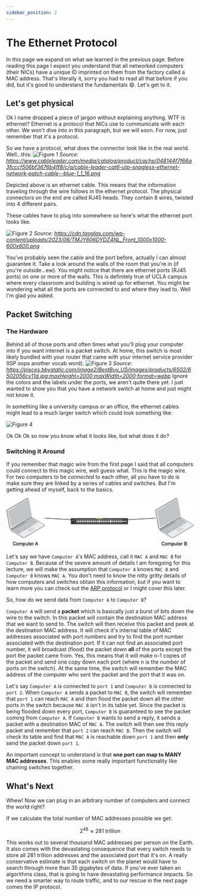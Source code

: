 ```yaml
---
sidebar_position: 2
---
```

# The Ethernet Protocol
In this page we expand on what we learned in the previous page. Before reading this page I expect you understand that all networked computers (their NICs) have a unique ID imprinted on them from the factory called a MAC address. That's literally it, sorry you had to read all that before if you did, but it's good to understand the fundamentals :smile:. Let's get to it.

## Let's get physical
Ok I name dropped a piece of jargon without explaining anything. WTF is ethernet? Ethernet is a protocol that NICs use to communicate with each other. We won't dive into in this paragraph, but we will soon. For now, just remember that it's a protocol.

So we have a protocol, what does the connector look like in the real world. Well...this:
![Figure 1](https://www.cableleader.com/media/catalog/product/cache/048144f7f66a3fcccf506bf3676b4ff8/c/a/cable-leader-cat6-utp-snagless-ethernet-network-patch-cable--blue-1_1_16.png)
*Source: https://www.cableleader.com/media/catalog/product/cache/048144f7f66a3fcccf506bf3676b4ff8/c/a/cable-leader-cat6-utp-snagless-ethernet-network-patch-cable--blue-1_1_16.png*

Depicted above is an ethernet cable. This means that the information traveling through the wire follows in the ethernet protocol. The physical connectors on the end are called RJ45 heads. They contain 8 wires, twisted into 4 different pairs.

These cables have to plug into somewhere so here's what the ethernet port looks like.

![Figure 2](https://cdn.taoglas.com/wp-content/uploads/2023/06/TMJY606DYDZ4NL_Front_1000x1000-600x600.png)
*Source: https://cdn.taoglas.com/wp-content/uploads/2023/06/TMJY606DYDZ4NL_Front_1000x1000-600x600.png*

You've probably seen the cable and the port before, actually I can almost guarantee it. Take a look around the walls of the room that you're in (if you're outside...ew). You might notice that there are ethernet ports (RJ45 ports) on one or more of the walls. This is definitely true of UCLA campus where every classroom and building is wired up for ethernet. You might be wondering what all the ports are connected to and where they lead to. Well I'm glad you asked.

## Packet Switching
### The Hardware
Behind all of those ports and often times what you'll plug your computer into if you want internet is a packet switch. At home, this switch is most likely bundled with your router that came with your internet service provider (ISP oops another vocab word).
![Figure 3](https://pisces.bbystatic.com/image2/BestBuy_US/images/products/6502/6502056cv11d.jpg;maxHeight=2000;maxWidth=2000;format=webp)
*Source: https://pisces.bbystatic.com/image2/BestBuy_US/images/products/6502/6502056cv11d.jpg;maxHeight=2000;maxWidth=2000;format=webp*
Ignore the colors and the labels under the ports, we aren't quite there yet. I just wanted to show you that you have a network switch at home and just might not know it.

In something like a university campus or an office, the ethernet cables might lead to a much larger switch which could look something like:

![Figure 4](https://t4.ftcdn.net/jpg/01/19/20/13/360_F_119201395_FJm8mPR3TTRHNLXPxp0poTc0xyAxY4re.jpg)

Ok Ok Ok so now you know what it looks like, but what does it do?

### Switching it Around
If you remember that magic wire from the first page I said that all computers could connect to this magic wire, well guess what. This is the magic wire. For two computers to be *connected* to each other, all you have to do is make sure they are linked by a series of cables and switches. But I'm getting ahead of myself, back to the basics.

![Figure 5](./img/fig-5.png)

Let's say we have `Computer A`'s MAC address, call it `MAC A` and `MAC B` for `Computer B`. Because of the severe amount of details I am foregoing for this lecture, we will make the assumption that `Computer A` knows `MAC B` and `Computer B` knows `MAC A`. You don't need to know the nitty gritty details of how computers and switches obtain this information, but if you want to learn more you can check out the [ARP protocol](https://en.wikipedia.org/wiki/Address_Resolution_Protocol) or I might cover this later.

So, how do we send data from `Computer A` to `Computer B`?

`Computer A` will send a **packet** which is basically just a burst of bits down the wire to the switch. In this packet will contain the destination MAC address that we want to send to. The switch will then receive this packet and peek at the destination MAC address. It will check it's internal table of MAC addresses associated with port numbers and try to find the port number associated with the destination port. If it can not find an associated port number, it will broadcast (flood) the packet down **all** of the ports except the port the packet came from. Yes, this means that it will make n-1 copies of the packet and send one copy down each port (where n is the number of ports on the switch). At the same time, the switch will remember the MAC address of the computer who sent the packet and the port that it was on.

Let's say `Computer A` is connected to `port 1` and `Computer B` is connected to `port 2`. When `Computer A` sends a packet to `MAC B`, the switch will remember that `port 1` can reach `MAC A` and then flood the packet down all the other ports in the switch because `MAC B` isn't in its table yet. Since the packet is being flooded down every port, `Computer B` is guaranteed to see the packet coming from `Computer A`. If `Computer B` wants to send a reply, it sends a packet with a destination MAC of `MAC A`. The switch will then see this reply packet and remember that `port 2` can reach `MAC B`. Then the switch will check its table and find that `MAC A` is reachable down `port 1` and then **only** send the packet down `port 1`.

An important concept to understand is that **one port can map to MANY MAC addresses**. This enables some really important functionality like chaining switches together.

## What's Next
Whew! Now we can plug in an arbitrary number of computers and connect the world right?

If we calculate the total number of MAC addresses possible we get:

$$2^{48} \approx 281 \text{ trillion}$$

This works out to several thousand MAC addresses per person on the Earth. It also comes with the devastating consequence that every switch needs to store all 281 trillion addresses and the associated port that it's on. A really conservative estimate is that each switch on the planet would have to search through more than 35 gigabytes of data. If you've ever taken an algorithms class, that is going to have devastating performance impacts. So we need a smarter way to route traffic, and to our rescue in the next page comes the IP protocol.